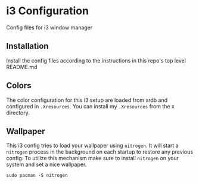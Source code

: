 # i3 Configuration

Config files for i3 window manager

## Installation
Install the config files according to the instructions in this repo's top level README.md

## Colors
The color configuration for this i3 setup are loaded from xrdb and configured in `.Xresources`. You can install my `.Xresources` from the `X` directory.

## Wallpaper
This i3 config tries to load your wallpaper using `nitrogen`. It will start a `nitrogen` process in the background on each startup to restore any previous config. To utilize this mechanism make sure to install `nitrogen` on your system and set a nice wallpaper.

    sudo pacman -S nitrogen

